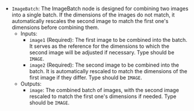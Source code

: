 - `ImageBatch`: The ImageBatch node is designed for combining two images into a single batch. If the dimensions of the images do not match, it automatically rescales the second image to match the first one's dimensions before combining them.
    - Inputs:
        - `image1` (Required): The first image to be combined into the batch. It serves as the reference for the dimensions to which the second image will be adjusted if necessary. Type should be `IMAGE`.
        - `image2` (Required): The second image to be combined into the batch. It is automatically rescaled to match the dimensions of the first image if they differ. Type should be `IMAGE`.
    - Outputs:
        - `image`: The combined batch of images, with the second image rescaled to match the first one's dimensions if needed. Type should be `IMAGE`.
